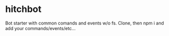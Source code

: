 # hitchbot
Bot starter with common comands and events w/o fs.
Clone, then npm i and add your commands/events/etc...

